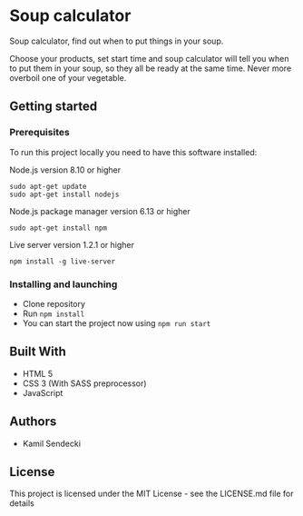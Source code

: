 # Soup calculator
Soup calculator, find out when to put things in your soup. 

Choose your products, set start time and soup calculator will tell you when to put them
in your soup, so they all be ready at the same time. Never more overboil one
of your vegetable.

## Getting started
### Prerequisites
To run this project locally you need to have this software installed:

Node.js version 8.10 or higher
```
sudo apt-get update
sudo apt-get install nodejs
```
Node.js package manager version 6.13 or higher
```
sudo apt-get install npm
```
Live server version 1.2.1 or higher
```
npm install -g live-server
```
### Installing and launching
* Clone repository
* Run ```npm install```
* You can start the project now using ```npm run start```
## Built With
* HTML 5
* CSS 3 (With SASS preprocessor)
* JavaScript
## Authors
* Kamil Sendecki

## License
This project is licensed under the MIT License - see the LICENSE.md file for details